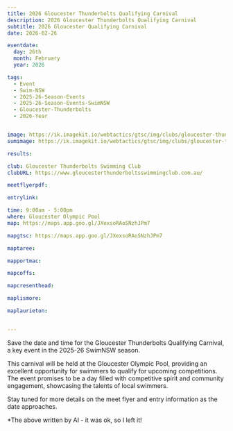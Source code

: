 ```yaml
---
title: 2026 Gloucester Thunderbolts Qualifying Carnival
description: 2026 Gloucester Thunderbolts Qualifying Carnival
subtitle: 2026 Gloucester Qualifying Carnival
date: 2026-02-26

eventdate:
  day: 26th
  month: February
  year: 2026

tags:
  - Event
  - Swim-NSW
  - 2025-26-Season-Events
  - 2025-26-Season-Events-SwimNSW
  - Gloucester-Thunderbolts
  - 2026-Year


image: https://ik.imagekit.io/webtactics/gtsc/img/clubs/gloucester-thunderbolts-600x400.jpg
sumimage: https://ik.imagekit.io/webtactics/gtsc/img/clubs/gloucester-thunderbolts-400x600.jpg

results: 

club: Gloucester Thunderbolts Swimming Club
clubURL: https://www.gloucesterthunderboltsswimmingclub.com.au/

meetflyerpdf: 

entrylink: 

time: 9:00am - 5:00pm
where: Gloucester Olympic Pool
map: https://maps.app.goo.gl/JXexsoRAoSNzhJPm7

mapgtsc: https://maps.app.goo.gl/JXexsoRAoSNzhJPm7

maptaree: 

mapportmac: 

mapcoffs:

mapcresenthead:

maplismore: 

maplaurieton: 


---
```



Save the date and time for the Gloucester Thunderbolts Qualifying Carnival, a key event in the 2025-26 SwimNSW season. 

This carnival will be held at the Gloucester Olympic Pool, providing an excellent opportunity for swimmers to qualify for upcoming competitions. The event promises to be a day filled with competitive spirit and community engagement, showcasing the talents of local swimmers. 

Stay tuned for more details on the meet flyer and entry information as the date approaches.

*The above written by AI - it was ok, so I left it!

